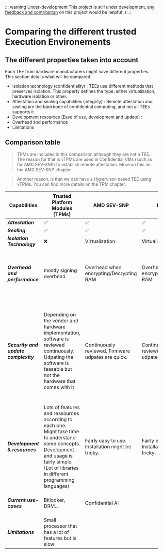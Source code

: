 ::: warning Under-development 
This project is still under development, any [feedback and contribution](https://github.com/cybertechnica/confidential-computing-guide/issues) on this project would be helpful :)
:::

# Comparing the different trusted Execution Environements 

## The different properties taken into account 

Each TEE from hardware manufacturers might have different properties. This section details what will be compared. 


 
- Isolation technology (confidentiality) : TEEs use different methods that preserves isolation. This property defines the type; either virtualization, hardware isolation or other. 
- Attestation and sealing capabilities (integrity) : Remote attestation and sealing are the backbone of confidential computing, and not all TEEs supports it. 
- Development resources (Ease of use, development and update) : 
- Overhead and performance 
- Limitations 



## Comparison table 

> TPMs are included in this comparison although they are not a TEE. The reason for that is vTPMs are used in Confidential VMs (such as for AMD SEV-SNP) to establish remote attestation. More on this on the AMD SEV-SNP chapter. 

> Another reason, is that we can have a Hypervisor-based TEE using vTPMs. You can find more details on the TPM chapter. 

| Capabilities | Trusted Platform Modules (TPMs) | AMD SEV-SNP | Intel TDX | Intel SGX | Nvidia H100 | ARM CCA | RISC-V Keystone | 
| ----------- | ----------- | ----------- |----------- | ----------- | ----------- | ----------- | ----------- |
| ***Attestation*** | :white_check_mark:  | :white_check_mark: | :white_check_mark: | :white_check_mark:| :white_check_mark:| :white_check_mark: | :white_check_mark:
| ***Sealing*** | :white_check_mark:        | :white_check_mark: | :white_check_mark: | :white_check_mark:| :grey_question: | :grey_question: | :grey_question:| 
| ***Isolation Technology*** | :x: | Virtualization | Virtualization | Hardware | :grey_question: | :grey_question: | :grey_question: | 
| ***Overhead and performance*** | mostly signing overhead | Overhead when encrypting/Decrypting RAM | Overhead when encrypting/Decrypting RAM | Depending on the workload/SGX is bound by physical performance of available SGX tables. | Crypto functions overhead. | No information | No information
| ***Security and update complexity*** | Depending on the vendor and hardware implementation, software is reviewed continuously. Udpating the software is feasable but not the hardware that comes with it | Continuously reviewed. Firmware udpates are quick. |  Continuously reviewed. Firmware udpates are quick. | Updating following a high-severity vulnerability is quite tricky sometimes, and might be impossible depending on the implementation | Firmware updates are available and quickly implemented (driver update). Software is continuously reviewed. The firmware is new and might still unexplored for security purposes.  | No information | :grey_question: |
| ***Development & resources*** | Lots of features and ressources according to each one. Might take time to understand some concepts. Development and usage is fairly simple (Lot of libraries in different programming languages) | Fairly easy to use. Installation might be tricky. | Fairly easy to use. Installation might be tricky. | There is some difficulty to implement basic functionalities depending on the programming language used. Installation and updates are troublesome. | Ease of use and installation. Lack of detailed ressources. | :grey_question: | :grey_question:
| ***Current use-cases*** | Bitlocker, DRM... | Confidential AI | | Signal Contact discovery service, Crypto exchanges ... | Confidential AI | DRM ? | DRM ? | 
| ***Limitations*** | Small processor that has a lot of features but is slow | | | Scalability | Does not work without a Confidential VM | | | 